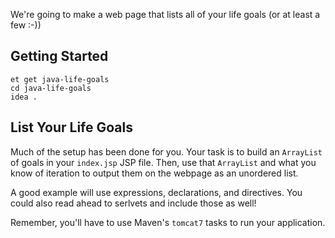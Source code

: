 We're going to make a web page that lists all of your life goals (or at least a few :-))

## Getting Started

```no-highlight
et get java-life-goals
cd java-life-goals
idea .
```

## List Your Life Goals

Much of the setup has been done for you. Your task is to build an `ArrayList` of goals in your `index.jsp` JSP file. Then, use that `ArrayList` and what you know of iteration to output them on the webpage as an unordered list.

A good example will use expressions, declarations, and directives. You could also read ahead to serlvets and include those as well!

Remember, you'll have to use Maven's `tomcat7` tasks to run your application.
